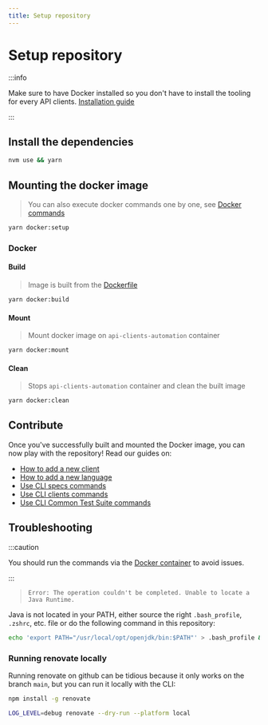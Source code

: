```yaml
---
title: Setup repository
---
```


# Setup repository

:::info

Make sure to have Docker installed so you don't have to install the tooling for every API clients. [Installation guide](https://docs.docker.com/desktop/mac/install/)

:::

## Install the dependencies

```bash
nvm use && yarn
```

## Mounting the docker image

> You can also execute docker commands one by one, see [Docker commands](#docker)

```bash
yarn docker:setup
```

### Docker

#### Build

> Image is built from the [Dockerfile](https://github.com/algolia/api-clients-automation/blob/main/Dockerfile)

```bash
yarn docker:build
```

#### Mount

> Mount docker image on `api-clients-automation` container

```bash
yarn docker:mount
```

#### Clean

> Stops `api-clients-automation` container and clean the built image

```bash
yarn docker:clean
```

## Contribute

Once you've successfully built and mounted the Docker image, you can now play with the repository! Read our guides on:

- [How to add a new client](/docs/contributing/add-new-api-client)
- [How to add a new language](/docs/contributing/add-new-language)
- [Use CLI specs commands](/docs/contributing/CLI/specs-commands)
- [Use CLI clients commands](/docs/contributing/CLI/clients-commands)
- [Use CLI Common Test Suite commands](/docs/contributing/CLI/specs-commands)

## Troubleshooting

:::caution

You should run the commands via the [Docker container](#mounting-the-docker-image) to avoid issues.

:::

> `Error: The operation couldn't be completed. Unable to locate a Java Runtime.`

Java is not located in your PATH, either source the right `.bash_profile`, `.zshrc`, etc. file or do the following command in this repository:

```bash
echo 'export PATH="/usr/local/opt/openjdk/bin:$PATH"' > .bash_profile && source .bash_profile
```

### Running renovate locally

Running renovate on github can be tidious because it only works on the branch `main`, but you can run it locally with the CLI:
```sh
npm install -g renovate

LOG_LEVEL=debug renovate --dry-run --platform local
```
